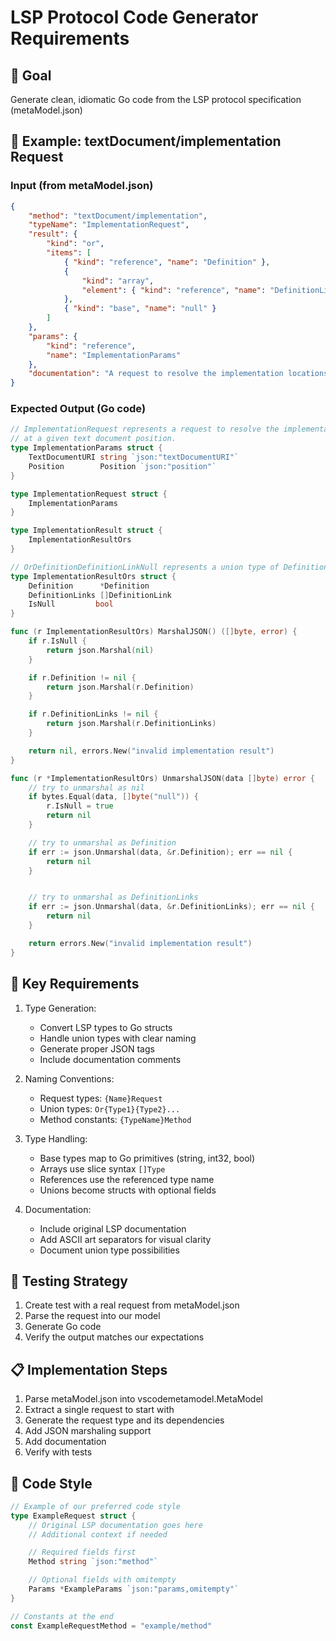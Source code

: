 # LSP Protocol Code Generator Requirements

## 🎯 Goal

Generate clean, idiomatic Go code from the LSP protocol specification (metaModel.json)

## 📝 Example: textDocument/implementation Request

### Input (from metaModel.json)

```json
{
	"method": "textDocument/implementation",
	"typeName": "ImplementationRequest",
	"result": {
		"kind": "or",
		"items": [
			{ "kind": "reference", "name": "Definition" },
			{
				"kind": "array",
				"element": { "kind": "reference", "name": "DefinitionLink" }
			},
			{ "kind": "base", "name": "null" }
		]
	},
	"params": {
		"kind": "reference",
		"name": "ImplementationParams"
	},
	"documentation": "A request to resolve the implementation locations of a symbol at a given text document position."
}
```

### Expected Output (Go code)

```go
// ImplementationRequest represents a request to resolve the implementation locations of a symbol
// at a given text document position.
type ImplementationParams struct {
    TextDocumentURI string `json:"textDocumentURI"`
    Position        Position `json:"position"`
}

type ImplementationRequest struct {
	ImplementationParams
}

type ImplementationResult struct {
	ImplementationResultOrs
}

// OrDefinitionDefinitionLinkNull represents a union type of Definition, []DefinitionLink, or null
type ImplementationResultOrs struct {
    Definition      *Definition
    DefinitionLinks []DefinitionLink
    IsNull         bool
}

func (r ImplementationResultOrs) MarshalJSON() ([]byte, error) {
	if r.IsNull {
		return json.Marshal(nil)
	}

	if r.Definition != nil {
		return json.Marshal(r.Definition)
	}

	if r.DefinitionLinks != nil {
		return json.Marshal(r.DefinitionLinks)
	}

	return nil, errors.New("invalid implementation result")
}

func (r *ImplementationResultOrs) UnmarshalJSON(data []byte) error {
	// try to unmarshal as nil
	if bytes.Equal(data, []byte("null")) {
		r.IsNull = true
		return nil
	}

	// try to unmarshal as Definition
	if err := json.Unmarshal(data, &r.Definition); err == nil {
		return nil
	}


	// try to unmarshal as DefinitionLinks
	if err := json.Unmarshal(data, &r.DefinitionLinks); err == nil {
		return nil
	}

	return errors.New("invalid implementation result")
}
```

## 🔑 Key Requirements

1. Type Generation:

    - Convert LSP types to Go structs
    - Handle union types with clear naming
    - Generate proper JSON tags
    - Include documentation comments

2. Naming Conventions:

    - Request types: `{Name}Request`
    - Union types: `Or{Type1}{Type2}...`
    - Method constants: `{TypeName}Method`

3. Type Handling:

    - Base types map to Go primitives (string, int32, bool)
    - Arrays use slice syntax `[]Type`
    - References use the referenced type name
    - Unions become structs with optional fields

4. Documentation:
    - Include original LSP documentation
    - Add ASCII art separators for visual clarity
    - Document union type possibilities

## 🧪 Testing Strategy

1. Create test with a real request from metaModel.json
2. Parse the request into our model
3. Generate Go code
4. Verify the output matches our expectations

## 📋 Implementation Steps

1. Parse metaModel.json into vscodemetamodel.MetaModel
2. Extract a single request to start with
3. Generate the request type and its dependencies
4. Add JSON marshaling support
5. Add documentation
6. Verify with tests

## 🎨 Code Style

```go
// Example of our preferred code style
type ExampleRequest struct {
    // Original LSP documentation goes here
    // Additional context if needed

    // Required fields first
    Method string `json:"method"`

    // Optional fields with omitempty
    Params *ExampleParams `json:"params,omitempty"`
}

// Constants at the end
const ExampleRequestMethod = "example/method"
```
